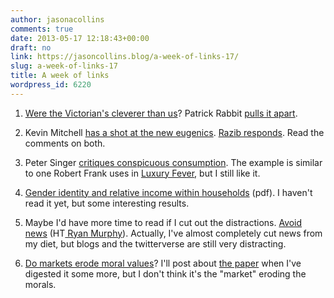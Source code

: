 ```yaml
---
author: jasonacollins
comments: true
date: 2013-05-17 12:18:43+00:00
draft: no
link: https://jasoncollins.blog/a-week-of-links-17/
slug: a-week-of-links-17
title: A week of links
wordpress_id: 6220
---
```



	
  1. [Were the Victorian's cleverer than us](http://www.sciencedirect.com/science/article/pii/S0160289613000470?np=y)? Patrick Rabbit [pulls it apart](http://deevybee.blogspot.com.au/2013/05/have-we-become-slower-and-dumber.html).

	
  2. Kevin Mitchell [has a shot at the new eugenics](http://www.wiringthebrain.com/2013/05/the-new-eugenics-same-as-old-eugenics.html). [Razib responds](http://blogs.discovermagazine.com/gnxp/2013/05/gattaca-utopia-or-dystopia/#.UZXpOIJ4aI4). Read the comments on both.

	
  3. Peter Singer [critiques conspicuous consumption](http://www.project-syndicate.org/commentary/the-moral-shortcomings-of-conspicuous-consumption-by-peter-singer#vuttmAReTqBqhT2V.99). The example is similar to one Robert Frank uses in [Luxury Fever](https://jasoncollins.blog/franks-luxury-fever/), but I still like it.

	
  4. [Gender identity and relative income within households](http://faculty.chicagobooth.edu/emir.kamenica/documents/identity.pdf) (pdf). I haven't read it yet, but some interesting results.

	
  5. Maybe I'd have more time to read if I cut out the distractions. [Avoid news](http://dobelli.com/wp-content/uploads/2010/08/Avoid_News_Part1_TEXT.pdf) (HT[ Ryan Murphy](http://increasingmu.wordpress.com/)). Actually, I've almost completely cut news from my diet, but blogs and the twitterverse are still very distracting.

	
  6. [Do markets erode moral values](http://www.sciencedaily.com/releases/2013/05/130510124501.htm)? I'll post about [the paper](http://www.sciencemag.org/content/340/6133/707) when I've digested it some more, but I don't think it's the "market" eroding the morals.


